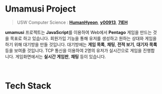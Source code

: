 #   Umamusi Project
> USW Computer Science : [**HumanHyeon**](https://github.com/HumanHyeon),  [**y00913**](https://github.com/y00913),  [**7IEH**](https://github.com/7IEH)

**umamusi** 프로젝트는 **JavaScript**를 이용하여 Web에서 **Pentago** 게임을 만드는 것을 목표로 하고 있습니다.
회원가입 기능을 통해 유저를 생성하고 원하는 상대와 게임을 하기 위해 대기방을 만들 것입니다.
대기방에는 **게임 목록**, **채팅**, **전적 보기**, **대기자 목록** 등을 보여줄 것입니다.
TCP 통신을 이용하여 2명의 유저가 실시간으로 게임을 진행합니다.
게임화면에서는 **실시간 게임판**, **채팅** 등이 있습니다.
   
<br/>

# Tech Stack
